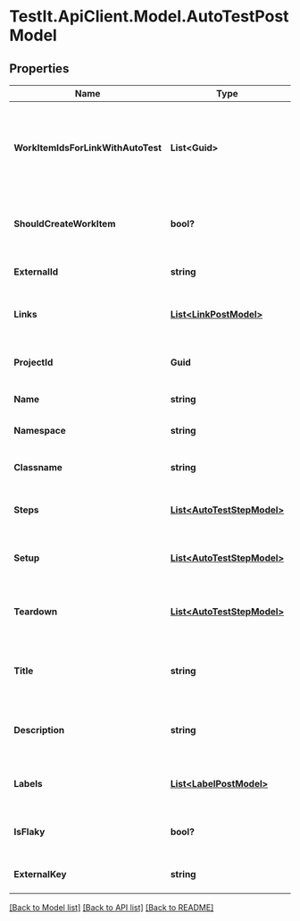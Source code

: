 # TestIt.ApiClient.Model.AutoTestPostModel

## Properties

Name | Type | Description | Notes
------------ | ------------- | ------------- | -------------
**WorkItemIdsForLinkWithAutoTest** | **List&lt;Guid&gt;** | Specifies the IDs of work items to link your autotest to. You can specify several IDs. | [optional] 
**ShouldCreateWorkItem** | **bool?** | Creates a test case linked to the autotest. | [optional] 
**ExternalId** | **string** | External ID of the autotest | 
**Links** | [**List&lt;LinkPostModel&gt;**](LinkPostModel.md) | Collection of the autotest links | [optional] 
**ProjectId** | **Guid** | Unique ID of the autotest project | 
**Name** | **string** | Name of the autotest | 
**Namespace** | **string** | Name of the autotest namespace | [optional] 
**Classname** | **string** | Name of the autotest class | [optional] 
**Steps** | [**List&lt;AutoTestStepModel&gt;**](AutoTestStepModel.md) | Collection of the autotest steps | [optional] 
**Setup** | [**List&lt;AutoTestStepModel&gt;**](AutoTestStepModel.md) | Collection of the autotest setup steps | [optional] 
**Teardown** | [**List&lt;AutoTestStepModel&gt;**](AutoTestStepModel.md) | Collection of the autotest teardown steps | [optional] 
**Title** | **string** | Name of the autotest in autotest&#39;s card | [optional] 
**Description** | **string** | Description of the autotest in autotest&#39;s card | [optional] 
**Labels** | [**List&lt;LabelPostModel&gt;**](LabelPostModel.md) | Collection of the autotest labels | [optional] 
**IsFlaky** | **bool?** | Indicates if the autotest is marked as flaky | [optional] 
**ExternalKey** | **string** | External key of the autotest | [optional] 

[[Back to Model list]](../README.md#documentation-for-models) [[Back to API list]](../README.md#documentation-for-api-endpoints) [[Back to README]](../README.md)

